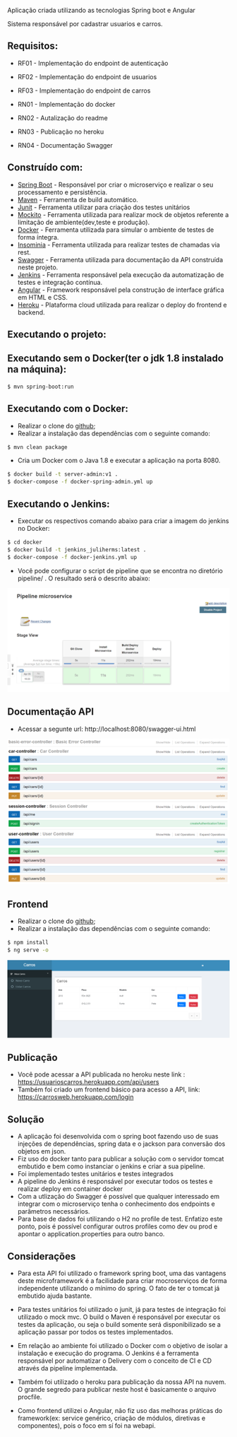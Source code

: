

Aplicação criada utilizando as tecnologias Spring boot e Angular

Sistema responsável por cadastrar usuarios e carros.

## Requisitos:

- RF01 - Implementação do endpoint de autenticação
- RF02 - Implementação do endpoint de usuarios
- RF03 - Implementação do endpoint de carros

- RN01 - Implementação do docker
- RN02 - Autalização do readme
- RN03 - Publicação no heroku
- RN04 - Documentação Swagger

## Construído com:

- [Spring Boot](https://spring.io/projects/spring-boot) - Responsável por criar o microserviço e realizar o seu processamento e persistência.
- [Maven](https://maven.apache.org/) - Ferramenta de build automático.
- [Junit](https://junit.org/junit5/) - Ferramenta utilizar para criação dos testes unitários
- [Mockito](https://site.mockito.org/) - Ferramenta utilizada para realizar mock de objetos referente a limitação de ambiente(dev,teste e produção).
- [Docker](https://www.docker.com/) - Ferramenta utilizada para simular o ambiente de testes de forma íntegra.
- [Insominia](https://insomnia.rest/) - Ferramenta utilizada para realizar testes de chamadas via rest.
- [Swagger](https://swagger.io/) - Ferramenta utilizada para documentação da API construída neste projeto.
- [Jenkins](https://jenkins.io/) - Ferramenta responsável pela execução da automatização de testes e integração contínua.
- [Angular](https://angular.io/) - Framework responsável pela construção de interface gráfica em HTML e CSS.
- [Heroku](https://www.heroku.com/) - Plataforma cloud utilizada para realizar o deploy do frontend e backend.



## Executando o projeto:

## Executando sem o Docker(ter o jdk 1.8 instalado na máquina):

```sh
$ mvn spring-boot:run
```

## Executando com o Docker:

- Realizar o clone do [github](https://github.com/juliherms/ChallengeUserCars);
- Realizar a instalação das dependências com o seguinte comando:

```sh
$ mvn clean package
```

- Cria um Docker com o Java 1.8 e executar a aplicação na porta 8080.

```sh
$ docker build -t server-admin:v1 .
$ docker-compose -f docker-spring-admin.yml up
```

## Executando o Jenkins:

- Executar os respectivos comando abaixo para criar a imagem do jenkins no Docker:

```sh
$ cd docker
$ docker build -t jenkins_juliherms:latest .
$ docker-compose -f docker-jenkins.yml up
```

- Você pode configurar o script de pipeline que se encontra no diretório pipeline/ . O resultado será o descrito abaixo:

<img src="screen/jenkins_pipeline.png">

## Documentação API

- Acessar a segunte url: http://localhost:8080/swagger-ui.html

<img src="screen/swagger.png">

## Frontend

- Realizar o clone do [github](https://github.com/juliherms/ChallengeUserCars);
- Realizar a instalação das dependências com o seguinte comando:

```sh
$ npm install
$ ng serve -o
```

<img src="screen/angular.png">

## Publicação

- Você pode acessar a API publicada no heroku neste link : https://usuarioscarros.herokuapp.com/api/users
- Também foi criado um frontend básico para acesso a API, link: https://carrosweb.herokuapp.com/login

## Solução

- A aplicação foi desenvolvida com o spring boot fazendo uso de suas injeções de dependências, spring data e o jackson para conversão dos objetos em json. 
- Fiz uso do docker tanto para publicar a solução com o servidor tomcat embutido e bem como instanciar o jenkins e criar a sua pipeline.
- Foi implementado testes unitários e testes integrados 
- A pipeline do Jenkins é responsável por executar todos os testes e realizar deploy em container docker
- Com a utlização do Swagger é possível que qualquer interessado em integrar com o microserviço tenha o conhecimento dos endpoints e parâmetros necessários.
- Para base de dados foi utilizando o H2 no profile de test. Enfatizo este ponto, pois é possível configurar outros profiles como dev ou prod e apontar o application.properties para outro banco.

## Considerações

- Para esta API foi utilizado o framework spring boot, uma das vantagens deste microframework é a facilidade para criar mocroserviços de forma independente
utilizando o mínimo do spring. O fato de ter o tomcat já embutido ajuda bastante.

- Para testes unitários foi utilizado o junit, já para testes de integração foi utilizado o mock mvc. O build o Maven é responsável por executar os testes da aplicação, ou seja o build 
somente será disponibilizado se a aplicação passar por todos os testes implementados.

- Em relação ao ambiente foi utilizado o Docker com o objetivo de isolar a instalação e execução do programa. O Jenkins é a ferramenta responsável por automatizar o Delivery com o conceito de CI e CD através
da pipeline implementada.

- Também foi utilizado o heroku para publicação da nossa API na nuvem. O grande segredo para publicar neste host é basicamente o arquivo procfile.

- Como frontend utilizei o Angular, não fiz uso das melhoras práticas do framework(ex: service genérico, criação de módulos, diretivas e componentes), pois o foco em sí foi na webapi.